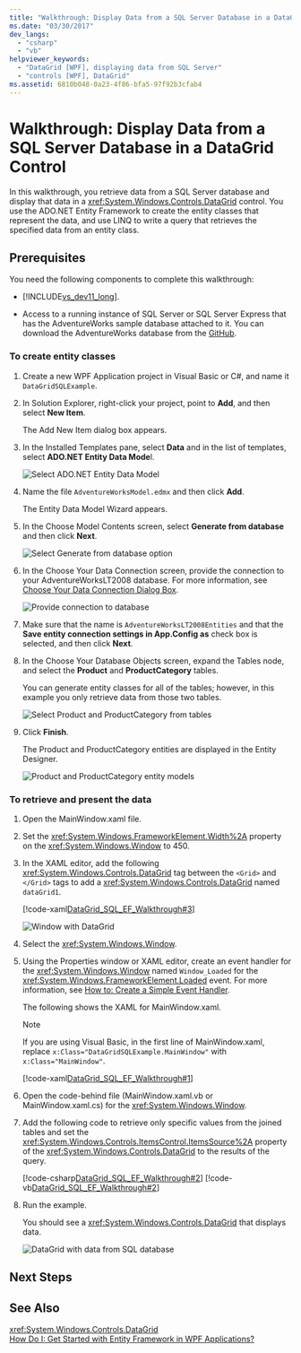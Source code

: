 ```yaml
---
title: "Walkthrough: Display Data from a SQL Server Database in a DataGrid Control"
ms.date: "03/30/2017"
dev_langs: 
  - "csharp"
  - "vb"
helpviewer_keywords: 
  - "DataGrid [WPF], displaying data from SQL Server"
  - "controls [WPF], DataGrid"
ms.assetid: 6810b048-0a23-4f86-bfa5-97f92b3cfab4
---
```

# Walkthrough: Display Data from a SQL Server Database in a DataGrid Control
In this walkthrough, you retrieve data from a SQL Server database and display that data in a <xref:System.Windows.Controls.DataGrid> control. You use the ADO.NET Entity Framework to create the entity classes that represent the data, and use LINQ to write a query that retrieves the specified data from an entity class.  
  
## Prerequisites  
 You need the following components to complete this walkthrough:  
  
- [!INCLUDE[vs_dev11_long](../../../../includes/vs-dev11-long-md.md)].  
  
- Access to a running instance of SQL Server or SQL Server Express that has the AdventureWorks sample database attached to it. You can download the AdventureWorks database from the [GitHub](https://github.com/Microsoft/sql-server-samples/releases).  
  
### To create entity classes  
  
1. Create a new WPF Application project in Visual Basic or C#, and name it `DataGridSQLExample`.  
  
2. In Solution Explorer, right-click your project, point to **Add**, and then select **New Item**.  
  
    The Add New Item dialog box appears.  
  
3. In the Installed Templates pane, select **Data** and in the list of templates, select **ADO.NET Entity Data Mode**l.  
  
    ![Select ADO.NET Entity Data Model](../../../../docs/framework/wpf/controls/media/datagrid-sql-ef-step1.png "DataGrid_SQL_EF_Step1")  
  
4. Name the file `AdventureWorksModel.edmx` and then click **Add**.  
  
    The Entity Data Model Wizard appears.  
  
5. In the Choose Model Contents screen, select **Generate from database** and then click **Next**.  
  
    ![Select Generate from database option](../../../../docs/framework/wpf/controls/media/datagrid-sql-ef-step2.png "DataGrid_SQL_EF_Step2")  
  
6. In the Choose Your Data Connection screen, provide the connection to your AdventureWorksLT2008 database. For more information, see [Choose Your Data Connection Dialog Box](http://go.microsoft.com/fwlink/?LinkId=160190).  
  
    ![Provide connection to database](../../../../docs/framework/wpf/controls/media/datagrid-sql-ef-step3.png "DataGrid_SQL_EF_Step3")  
  
7. Make sure that the name is `AdventureWorksLT2008Entities` and that the **Save entity connection settings in App.Config as** check box is selected, and then click **Next**.  
  
8. In the Choose Your Database Objects screen, expand the Tables node, and select the **Product** and **ProductCategory** tables.  
  
    You can generate entity classes for all of the tables; however, in this example you only retrieve data from those two tables.  
  
    ![Select Product and ProductCategory from tables](../../../../docs/framework/wpf/controls/media/datagrid-sql-ef-step4.png "DataGrid_SQL_EF_Step4")  
  
9. Click **Finish**.  
  
     The Product and ProductCategory entities are displayed in the Entity Designer.  
  
     ![Product and ProductCategory entity models](../../../../docs/framework/wpf/controls/media/datagrid-sql-ef-step5.png "DataGrid_SQL_EF_Step5")  
  
### To retrieve and present the data  
  
1. Open the MainWindow.xaml file.  
  
2. Set the <xref:System.Windows.FrameworkElement.Width%2A> property on the <xref:System.Windows.Window> to 450.  
  
3. In the XAML editor, add the following <xref:System.Windows.Controls.DataGrid> tag between the `<Grid>` and `</Grid>` tags to add a <xref:System.Windows.Controls.DataGrid> named `dataGrid1`.  
  
    [!code-xaml[DataGrid_SQL_EF_Walkthrough#3](../../../../samples/snippets/csharp/VS_Snippets_Wpf/DataGrid_SQL_EF_Walkthrough/CS/MainWindow.xaml#3)]  
  
    ![Window with DataGrid](../../../../docs/framework/wpf/controls/media/datagrid-sql-ef-step6.png "DataGrid_SQL_EF_Step6")  
  
4. Select the <xref:System.Windows.Window>.  
  
5. Using the Properties window or XAML editor, create an event handler for the <xref:System.Windows.Window> named `Window_Loaded` for the <xref:System.Windows.FrameworkElement.Loaded> event. For more information, see [How to: Create a Simple Event Handler](http://msdn.microsoft.com/library/b1456e07-9dec-4354-99cf-18666b64f480).  
  
    The following shows the XAML for MainWindow.xaml.  
  
   > [!NOTE]
   >  If you are using Visual Basic, in the first line of MainWindow.xaml, replace `x:Class="DataGridSQLExample.MainWindow"` with `x:Class="MainWindow"`.  
  
    [!code-xaml[DataGrid_SQL_EF_Walkthrough#1](../../../../samples/snippets/csharp/VS_Snippets_Wpf/DataGrid_SQL_EF_Walkthrough/CS/MainWindow.xaml#1)]  
  
6. Open the code-behind file (MainWindow.xaml.vb or MainWindow.xaml.cs) for the <xref:System.Windows.Window>.  
  
7. Add the following code to retrieve only specific values from the joined tables and set the <xref:System.Windows.Controls.ItemsControl.ItemsSource%2A> property of the <xref:System.Windows.Controls.DataGrid> to the results of the query.  
  
    [!code-csharp[DataGrid_SQL_EF_Walkthrough#2](../../../../samples/snippets/csharp/VS_Snippets_Wpf/DataGrid_SQL_EF_Walkthrough/CS/MainWindow.xaml.cs#2)]
    [!code-vb[DataGrid_SQL_EF_Walkthrough#2](../../../../samples/snippets/visualbasic/VS_Snippets_Wpf/DataGrid_SQL_EF_Walkthrough/VB/MainWindow.xaml.vb#2)]  
  
8. Run the example.  
  
    You should see a <xref:System.Windows.Controls.DataGrid> that displays data.  
  
    ![DataGrid with data from SQL database](../../../../docs/framework/wpf/controls/media/datagrid-sql-ef-step7.png "DataGrid_SQL_EF_Step7")  
  
## Next Steps  
  
## See Also  
 <xref:System.Windows.Controls.DataGrid>  
 [How Do I: Get Started with Entity Framework in WPF Applications?](http://go.microsoft.com/fwlink/?LinkId=159868)
